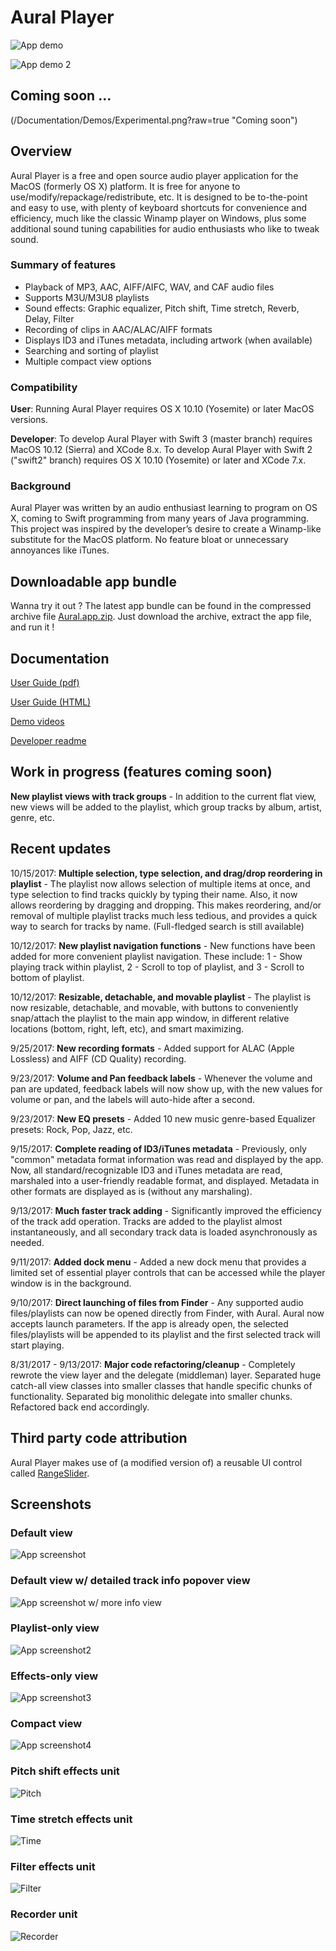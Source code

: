 # Aural Player

![App demo](/Documentation/Demos/ShortGeneralDemo.gif?raw=true "App demo")

![App demo 2](/Documentation/Demos/ShortDemo2.gif?raw=true "App demo 2")

## Coming soon ...

(/Documentation/Demos/Experimental.png?raw=true "Coming soon")

## Overview

Aural Player is a free and open source audio player application for the MacOS (formerly OS X) platform. It is free for anyone to use/modify/repackage/redistribute, etc. It is designed to be to-the-point and easy to use, with plenty of keyboard shortcuts for convenience and efficiency, much like the classic Winamp player on Windows, plus some additional sound tuning capabilities for audio enthusiasts who like to tweak sound.

### Summary of features

- Playback of MP3, AAC, AIFF/AIFC, WAV, and CAF audio files
- Supports M3U/M3U8 playlists
- Sound effects: Graphic equalizer, Pitch shift, Time stretch, Reverb, Delay, Filter
- Recording of clips in AAC/ALAC/AIFF formats
- Displays ID3 and iTunes metadata, including artwork (when available)
- Searching and sorting of playlist
- Multiple compact view options

### Compatibility

**User**: Running Aural Player requires OS X 10.10 (Yosemite) or later MacOS versions.

**Developer**: To develop Aural Player with Swift 3 (master branch) requires MacOS 10.12 (Sierra) and XCode 8.x. To develop Aural Player with Swift 2 ("swift2" branch) requires OS X 10.10 (Yosemite) or later and XCode 7.x.

### Background

Aural Player was written by an audio enthusiast learning to program on OS X, coming to Swift programming from many years of Java programming. This project was inspired by the developer’s desire to create a Winamp-like substitute for the MacOS platform. No feature bloat or unnecessary annoyances like iTunes.

## Downloadable app bundle

Wanna try it out ? The latest app bundle can be found in the compressed archive file [Aural.app.zip](https://github.com/maculateConception/aural-player/blob/master/Aural.app.zip?raw=true). Just download the archive, extract the app file, and run it !

## Documentation

[User Guide (pdf)](https://github.com/maculateConception/aural-player/blob/master/Documentation/UserGuide.pdf?raw=true)

[User Guide (HTML)](https://rawgit.com/maculateConception/aural-player/master/Documentation/UserGuide.html)

[Demo videos](/Documentation/Demos)

[Developer readme](https://github.com/maculateConception/aural-player/blob/master/Documentation/Developer-readme.rtf?raw=true) 

## Work in progress (features coming soon)

**New playlist views with track groups** - In addition to the current flat view, new views will be added to the playlist, which group tracks by album, artist, genre, etc.

## Recent updates

10/15/2017: **Multiple selection, type selection, and drag/drop reordering in playlist** - The playlist now allows selection of multiple items at once, and type selection to find tracks quickly by typing their name. Also, it now allows reordering by dragging and dropping. This makes reordering, and/or removal of multiple playlist tracks much less tedious, and provides a quick way to search for tracks by name. (Full-fledged search is still available)

10/12/2017: **New playlist navigation functions** - New functions have been added for more convenient playlist navigation. These include: 1 - Show playing track within playlist, 2 - Scroll to top of playlist, and 3 - Scroll to bottom of playlist.

10/12/2017: **Resizable, detachable, and movable playlist** - The playlist is now resizable, detachable, and movable, with buttons to conveniently snap/attach the playlist to the main app window, in different relative locations (bottom, right, left, etc), and smart maximizing.

9/25/2017: **New recording formats** - Added support for ALAC (Apple Lossless) and AIFF (CD Quality) recording.

9/23/2017: **Volume and Pan feedback labels** - Whenever the volume and pan are updated, feedback labels will now show up, with the new values for volume or pan, and the labels will auto-hide after a second.

9/23/2017: **New EQ presets** - Added 10 new music genre-based Equalizer presets: Rock, Pop, Jazz, etc.

9/15/2017: **Complete reading of ID3/iTunes metadata** - Previously, only "common" metadata format information was read and displayed by the app. Now, all standard/recognizable ID3 and iTunes metadata are read, marshaled into a user-friendly readable format, and displayed. Metadata in other formats are displayed as is (without any marshaling).

9/13/2017: **Much faster track adding** - Significantly improved the efficiency of the track add operation. Tracks are added to the playlist almost instantaneously, and all secondary track data is loaded asynchronously as needed.

9/11/2017: **Added dock menu** - Added a new dock menu that provides a limited set of essential player controls that can be accessed while the player window is in the background.

9/10/2017: **Direct launching of files from Finder** - Any supported audio files/playlists can now be opened directly from Finder, with Aural. Aural now accepts launch parameters. If the app is already open, the selected files/playlists will be appended to its playlist and the first selected track will start playing.

8/31/2017 - 9/13/2017: **Major code refactoring/cleanup** - Completely rewrote the view layer and the delegate (middleman) layer. Separated huge catch-all view classes into smaller classes that handle specific chunks of functionality. Separated big monolithic delegate into smaller chunks. Refactored back end accordingly.

## Third party code attribution

Aural Player makes use of (a modified version of) a reusable UI control called [RangeSlider](https://github.com/matthewreagan/RangeSlider).

## Screenshots

### Default view

![App screenshot](/Documentation/Screenshots/Aural.png?raw=true "App screenshot")

### Default view w/ detailed track info popover view

![App screenshot w/ more info view](/Documentation/Screenshots/MoreInfo.png?raw=true "More Info")

### Playlist-only view

![App screenshot2](/Documentation/Screenshots/Aural-playlistOnly.png?raw=true "App screenshot2")

### Effects-only view

![App screenshot3](/Documentation/Screenshots/Aural-effectsOnly.png?raw=true "App screenshot3")

### Compact view

![App screenshot4](/Documentation/Screenshots/Aural-compact.png?raw=true "App screenshot4")

### Pitch shift effects unit

![Pitch](/Documentation/Screenshots/Pitch.png?raw=true "Pitch Shift")

### Time stretch effects unit

![Time](/Documentation/Screenshots/Time.png?raw=true "Time Stretch")

### Filter effects unit

![Filter](/Documentation/Screenshots/Filter.png?raw=true "Filter")

### Recorder unit

![Recorder](/Documentation/Screenshots/Recorder.png?raw=true "Recorder")
